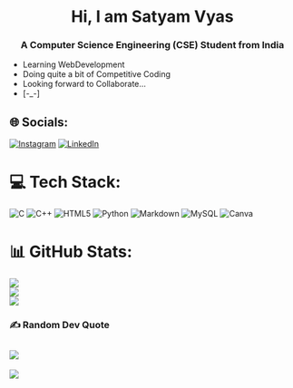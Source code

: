 <h1 align="center">Hi, I am Satyam Vyas</h1>
<h3 align="center">A Computer Science Engineering (CSE) Student from India </h3>

- Learning WebDevelopment<br>
- Doing quite a bit of Competitive Coding<br>
- Looking forward to Collaborate...<br>
- [-_-]


## 🌐 Socials:
[![Instagram](https://img.shields.io/badge/Instagram-%23E4405F.svg?logo=Instagram&logoColor=white)](https://instagram.com/vyasatyam) [![LinkedIn](https://img.shields.io/badge/LinkedIn-%230077B5.svg?logo=linkedin&logoColor=white)](https://linkedin.com/in/satyam-vyas) 

# 💻 Tech Stack:
![C](https://img.shields.io/badge/c-%2300599C.svg?style=for-the-badge&logo=c&logoColor=white) ![C++](https://img.shields.io/badge/c++-%2300599C.svg?style=for-the-badge&logo=c%2B%2B&logoColor=white) ![HTML5](https://img.shields.io/badge/html5-%23E34F26.svg?style=for-the-badge&logo=html5&logoColor=white) ![Python](https://img.shields.io/badge/python-3670A0?style=for-the-badge&logo=python&logoColor=ffdd54) ![Markdown](https://img.shields.io/badge/markdown-%23000000.svg?style=for-the-badge&logo=markdown&logoColor=white) ![MySQL](https://img.shields.io/badge/mysql-%2300f.svg?style=for-the-badge&logo=mysql&logoColor=white) ![Canva](https://img.shields.io/badge/Canva-%2300C4CC.svg?style=for-the-badge&logo=Canva&logoColor=white)
# 📊 GitHub Stats:
![](https://github-readme-stats.vercel.app/api?username=SatyamVyas04&theme=tokyonight&hide_border=false&include_all_commits=true&count_private=true)<br/>
![](https://github-readme-streak-stats.herokuapp.com/?user=SatyamVyas04&theme=tokyonight&hide_border=false)<br/>
![](https://github-readme-stats.vercel.app/api/top-langs/?username=SatyamVyas04&theme=tokyonight&hide_border=false&include_all_commits=true&count_private=true&layout=compact)

### ✍️ Random Dev Quote
![](https://quotes-github-readme.vercel.app/api?type=vetical&theme=tokyonight)
---
[![](https://visitcount.itsvg.in/api?id=SatyamVyas04&icon=5&color=8)](https://visitcount.itsvg.in)

<!-- Proudly created with GPRM ( https://gprm.itsvg.in ) -->

